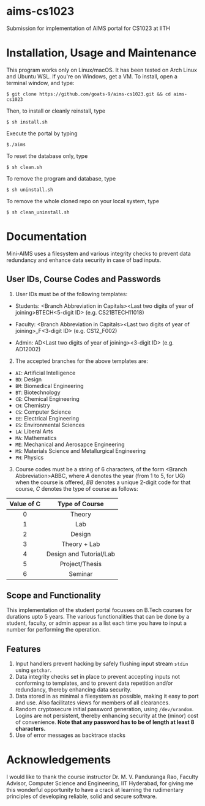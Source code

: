 # aims-cs1023
Submission for implementation of AIMS portal for CS1023 at IITH

# Installation, Usage and Maintenance
This program works only on Linux/macOS. It has been tested on Arch Linux and Ubuntu WSL. If you're on Windows, get a VM. To install, open a terminal window, and type:

`$ git clone https://github.com/goats-9/aims-cs1023.git && cd aims-cs1023`

Then, to install or cleanly reinstall, type

`$ sh install.sh`

Execute the portal by typing

`$./aims`

To reset the database only, type

`$ sh clean.sh`

To remove the program and database, type

`$ sh uninstall.sh`

To remove the whole cloned repo on your local system, type

`$ sh clean_uninstall.sh`

# Documentation
Mini-AIMS uses a filesystem and various integrity checks to prevent data redundancy and enhance data security in case of bad inputs. 

## User IDs, Course Codes and Passwords
1. User IDs must be of the following templates:

  * Students: \<Branch Abbreviation in Capitals\>\<Last two digits of year of joining\>BTECH\<5-digit ID\> (e.g. CS21BTECH11018)

  * Faculty: \<Branch Abbreviation in Capitals\>\<Last two digits of year of joining\>\_F\<3-digit ID\> (e.g. CS12\_F002)

  * Admin: AD\<Last two digits of year of joining\>\<3-digit ID\> (e.g. AD12002)
2. The accepted branches for the above templates are:
  * `AI`: Artificial Intelligence
  * `BD`: Design
  * `BM`: Biomedical Engineering
  * `BT`: Biotechnology
  * `CE`: Chemical Engineering
  * `CH`: Chemistry
  * `CS`: Computer Science
  * `EE`: Electrical Engineering
  * `ES`: Environmental Sciences
  * `LA`: Liberal Arts
  * `MA`: Mathematics
  * `ME`: Mechanical and Aerosapce Engineering
  * `MS`: Materials Science and Metallurgical Engineering
  * `PH`: Physics
3. Course codes must be a string of 6 characters, of the form \<Branch Abbreviation\>ABBC, where _A_ denotes the year (from 1 to 5, for UG) when the course is offered, _BB_ denotes a unique 2-digit code for that course, _C_ denotes the type of course as follows:
  
  Value of C | Type of Course
  :--------: | :------------:
  0          | Theory
  1          | Lab
  2          | Design
  3          | Theory + Lab
  4          | Design and Tutorial/Lab
  5          | Project/Thesis
  6          | Seminar
    
## Scope and Functionality
This implementation of the student portal focusses on B.Tech courses for durations upto 5 years. The various functionalities that can be done by a student, faculty, or admin appear as a list each time you have to input a number for performing the operation.

## Features
1. Input handlers prevent hacking by safely flushing input stream `stdin` using `getchar`.
2. Data integrity checks set in place to prevent accepting inputs not conforming to templates, and to prevent data repetition and/or redundancy, thereby enhancing data security.
3. Data stored in as minimal a filesystem as possible, making it easy to port and use. Also facilitates views for members of all clearances.
4. Random cryptosecure initial password generation, using `/dev/urandom`. Logins are not persistent, thereby enhancing security at the (minor) cost of convenience. **Note that any password has to be of length at least 8 characters.**
5. Use of error messages as backtrace stacks 

# Acknowledgements
I would like to thank the course instructor Dr. M. V. Panduranga Rao, Faculty Advisor, Computer Science and Engineering, IIT Hyderabad, for giving me this wonderful opportunity to have a crack at learning the rudimentary principles of developing reliable, solid and secure software.
